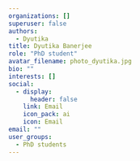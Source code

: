 ```yaml
---
organizations: []
superuser: false
authors:
  - Dyutika
title: Dyutika Banerjee
role: "PhD student"
avatar_filename: photo_dyutika.jpg
bio: ""
interests: []
social:
  - display:
      header: false
    link: Email
    icon_pack: ai
    icon: Email
email: ""
user_groups:
  - PhD students
---
```

